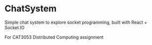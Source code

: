 # ChatSystem
Simple chat system to explore socket programming, built with React + Socket.IO

For CAT3053 Distributed Computing assignment

